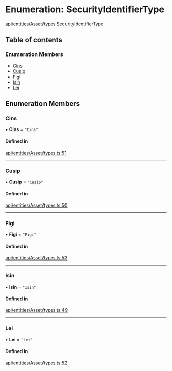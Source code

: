 # Enumeration: SecurityIdentifierType

[api/entities/Asset/types](../wiki/api.entities.Asset.types).SecurityIdentifierType

## Table of contents

### Enumeration Members

- [Cins](../wiki/api.entities.Asset.types.SecurityIdentifierType#cins)
- [Cusip](../wiki/api.entities.Asset.types.SecurityIdentifierType#cusip)
- [Figi](../wiki/api.entities.Asset.types.SecurityIdentifierType#figi)
- [Isin](../wiki/api.entities.Asset.types.SecurityIdentifierType#isin)
- [Lei](../wiki/api.entities.Asset.types.SecurityIdentifierType#lei)

## Enumeration Members

### Cins

• **Cins** = ``"Cins"``

#### Defined in

[api/entities/Asset/types.ts:51](https://github.com/PolymeshAssociation/polymesh-sdk/blob/f8a937f04/src/api/entities/Asset/types.ts#L51)

___

### Cusip

• **Cusip** = ``"Cusip"``

#### Defined in

[api/entities/Asset/types.ts:50](https://github.com/PolymeshAssociation/polymesh-sdk/blob/f8a937f04/src/api/entities/Asset/types.ts#L50)

___

### Figi

• **Figi** = ``"Figi"``

#### Defined in

[api/entities/Asset/types.ts:53](https://github.com/PolymeshAssociation/polymesh-sdk/blob/f8a937f04/src/api/entities/Asset/types.ts#L53)

___

### Isin

• **Isin** = ``"Isin"``

#### Defined in

[api/entities/Asset/types.ts:49](https://github.com/PolymeshAssociation/polymesh-sdk/blob/f8a937f04/src/api/entities/Asset/types.ts#L49)

___

### Lei

• **Lei** = ``"Lei"``

#### Defined in

[api/entities/Asset/types.ts:52](https://github.com/PolymeshAssociation/polymesh-sdk/blob/f8a937f04/src/api/entities/Asset/types.ts#L52)
